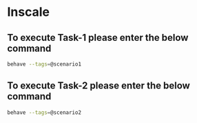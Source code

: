 # Inscale

## To execute Task-1 please enter the below command

```sh
behave --tags=@scenario1
```

## To execute Task-2 please enter the below command

```sh
behave --tags=@scenario2
```
